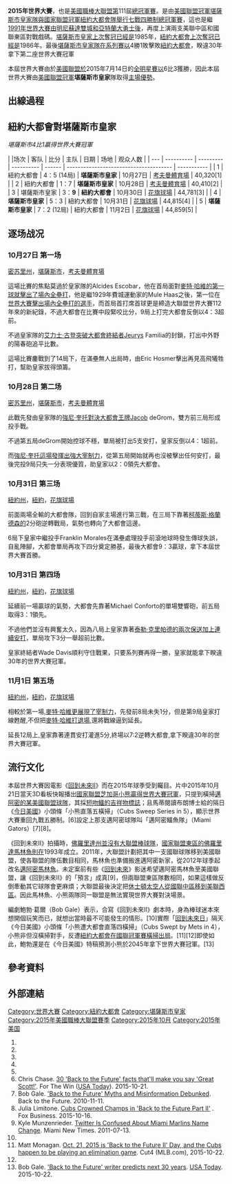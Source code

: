 **2015年世界大賽**，也是[美國職棒大聯盟第](https://zh.wikipedia.org/wiki/美國職棒大聯盟 "wikilink")111屆[總冠軍賽](../Page/世界大賽.md "wikilink")。是由[美國聯盟冠軍](https://zh.wikipedia.org/wiki/美國聯盟 "wikilink")[堪薩斯市皇家隊與](https://zh.wikipedia.org/wiki/堪薩斯市皇家 "wikilink")[國家聯盟冠軍](https://zh.wikipedia.org/wiki/國家聯盟 "wikilink")[紐約大都會隊舉行七戰四勝制總冠軍賽](../Page/紐約大都會.md "wikilink")，這也是繼[1991年世界大賽由](https://zh.wikipedia.org/wiki/1991年世界大賽 "wikilink")[明尼蘇達雙城和](https://zh.wikipedia.org/wiki/明尼蘇達雙城 "wikilink")[亞特蘭大勇士後](../Page/亞特蘭大勇士.md "wikilink")，再度上演兩支美聯中區和國聯東區對戰戲碼。[堪薩斯市皇家上次奪冠已經是](https://zh.wikipedia.org/wiki/堪薩斯市皇家 "wikilink")1985年，[紐約大都會上次奪冠已經是](../Page/紐約大都會.md "wikilink")1986年。最後[堪薩斯市皇家隊在系列賽以](https://zh.wikipedia.org/wiki/堪薩斯市皇家隊 "wikilink")4勝1敗擊敗[紐約大都會](../Page/紐約大都會.md "wikilink")，睽違30年拿下第二座世界大賽冠軍

本屆世界大賽由於[美國聯盟於](https://zh.wikipedia.org/wiki/美國聯盟 "wikilink")2015年7月14日的[全明星賽以](https://zh.wikipedia.org/wiki/2015年美國職棒大聯盟全明星賽 "wikilink")6比3獲勝，因此本屆世界大賽由[美國聯盟冠軍](https://zh.wikipedia.org/wiki/美國聯盟 "wikilink")**堪薩斯市皇家**隊取得[主場優勢](https://zh.wikipedia.org/wiki/主場優勢 "wikilink")。

## 出線過程

## 紐約大都會對堪薩斯市皇家

*堪薩斯市4比1贏得世界大賽冠軍*

| |场次 | 客队         | 比分        | 主队         | 日期     | 场地                                     | 观众人数        |
| --- | ---------- | --------- | ---------- | ------ | -------------------------------------- | ----------- |
| 1   | 紐約大都會      | 4：5 (14局) | **堪薩斯市皇家** | 10月27日 | [考夫曼體育場](../Page/考夫曼體育場.md "wikilink") | 40,320\[1\] |
| 2   | 紐約大都會      | 1：7       | **堪薩斯市皇家** | 10月28日 | [考夫曼體育場](../Page/考夫曼體育場.md "wikilink") | 40,410\[2\] |
| 3   | 堪薩斯市皇家     | 3：**9**   | **紐約大都會**  | 10月30日 | [花旗球場](../Page/花旗球場.md "wikilink")     | 44,781\[3\] |
| 4   | **堪薩斯市皇家** | 5：3       | 紐約大都會      | 10月31日 | [花旗球場](../Page/花旗球場.md "wikilink")     | 44,815\[4\] |
| 5   | **堪薩斯市皇家** | 7：2 (12局) | 紐約大都會      | 11月2日  | [花旗球場](../Page/花旗球場.md "wikilink")     | 44,859\[5\] |

## 逐场战况

### 10月27日 第一场

[密苏里州](https://zh.wikipedia.org/wiki/密苏里州 "wikilink")，[堪薩斯市](https://zh.wikipedia.org/wiki/堪薩斯市 "wikilink")，[考夫曼體育場](../Page/考夫曼體育場.md "wikilink")

這場比賽的焦點莫過於皇家隊的Alcides
Escobar，他在首局面對[麥特·哈維的第一球就擊出了](../Page/麥特·哈維.md "wikilink")[場內全壘打](../Page/場內全壘打.md "wikilink")，他是繼1929年費城運動家的Mule
Haas之後，第一位在[世界大賽擊出場內全壘打的選手](../Page/世界大賽.md "wikilink")，而首局首打席首球更是締造大聯盟世界大賽112年來的新紀錄，不過大都會在比賽中段緊咬比分，9局上打完大都會反倒以4：3超前。

不過皇家隊的[艾力士·古登突破大都會終結者Jeurys](../Page/艾力士·古登.md "wikilink")
Familia的封鎖，打出中外野的陽春砲追平比數。

這場比賽鏖戰到了14局下，在滿壘無人出局時，由Eric Hosmer擊出再見高飛犧牲打，幫助皇家拔得頭籌。

### 10月28日 第二场

[密苏里州](https://zh.wikipedia.org/wiki/密苏里州 "wikilink")，[堪薩斯市](https://zh.wikipedia.org/wiki/堪薩斯市 "wikilink")，[考夫曼體育場](../Page/考夫曼體育場.md "wikilink")

此戰先發由皇家隊的[強尼·奎托對決大都會王牌Jacob](../Page/強尼·奎托.md "wikilink")
deGrom，雙方前三局形成投手戰。

不過第五局deGrom開始控球不穩，單局被打出5支安打，皇家反倒以4：1超前。

而[強尼·奎托這場發揮出強大宰制力](../Page/強尼·奎托.md "wikilink")，從第五局開始就再也沒被擊出任何安打，最後完投9局只失一分表現優質，助皇家以2：0領先大都會。

### 10月31日 第三场

[紐約州](https://zh.wikipedia.org/wiki/紐約州 "wikilink")，[紐約](https://zh.wikipedia.org/wiki/紐約 "wikilink")，[花旗球場](../Page/花旗球場.md "wikilink")

前面兩場全輸的大都會隊，回到自家主場進行第三戰，在三局下靠著[柯蒂斯·格蘭德森的](https://zh.wikipedia.org/wiki/柯蒂斯·格蘭德森 "wikilink")2分砲逆轉戰局，氣勢也轉向了大都會這邊。

6局下皇家中繼投手Franklin
Morales在滿壘處理投手前滾地球時發生傳球失誤，自亂陣腳，大都會單局再攻下四分奠定勝基，最後大都會9：3贏球，拿下本屆世界大賽首勝。

### 10月31日 第四场

[紐約州](https://zh.wikipedia.org/wiki/紐約州 "wikilink")，[紐約](https://zh.wikipedia.org/wiki/紐約 "wikilink")，[花旗球場](../Page/花旗球場.md "wikilink")

延續前一場贏球的氣勢，大都會先靠著Michael Conforto的單場雙響砲，前五局取得3：1領先。

不過他們並沒有興奮太久，因為八局上皇家靠著[泰勒·克里帕德的兩次保送加上連續安打](../Page/泰勒·克里帕德.md "wikilink")，單局攻下3分一舉超前比數。

皇家終結者Wade Davis順利守住戰果，只要系列賽再得一勝，皇家就能拿下睽違30年的世界大賽冠軍。

### 11月1日 第五场

[紐約州](https://zh.wikipedia.org/wiki/紐約州 "wikilink")，[紐約](https://zh.wikipedia.org/wiki/紐約 "wikilink")，[花旗球場](../Page/花旗球場.md "wikilink")

相較於第一場,[麥特·哈維更展現了宰制力](../Page/麥特·哈維.md "wikilink")，先發前8局未失1分，但是第9局皇家打線甦醒,不但把[麥特·哈維打退場](../Page/麥特·哈維.md "wikilink"),還將戰線逼到延長。

延長12局上,皇家靠著連貫安打灌進5分,終場以7:2逆轉大都會,拿下睽違30年的世界大賽冠軍。

## 流行文化

本屆世界大賽因電影《[回到未來II](../Page/回到未來II.md "wikilink")》而在2015年球季受到矚目。片中2015年10月21日當天3D看板快報播出[國家聯盟](https://zh.wikipedia.org/wiki/國家聯盟 "wikilink")[芝加哥小熊贏得世界大賽冠軍](../Page/芝加哥小熊.md "wikilink")，只提到橫掃[邁阿密的某](https://zh.wikipedia.org/wiki/邁阿密 "wikilink")[美國聯盟球隊](https://zh.wikipedia.org/wiki/美國聯盟 "wikilink")，其採[短吻鱷的吉祥物標誌](../Page/短吻鱷.md "wikilink")；且馬蒂閱讀布朗博士給的隔日《[今日美國](../Page/今日美國.md "wikilink")》小頭條「小熊直落五橫掃」（Cubs
Sweep Series in 5），顯示世界大賽重回九戰五勝制。\[6\]設定上那支邁阿密球隊叫「邁阿密鱷魚隊」（Miami
Gators）\[7\]\[8\]。

《回到未來II》拍攝時，[佛羅里達州並沒有](https://zh.wikipedia.org/wiki/佛羅里達州 "wikilink")[大聯盟棒球隊](../Page/美國職業棒球大聯盟.md "wikilink")，[國家聯盟東區的](../Page/國家聯盟東區.md "wikilink")[佛羅里達馬林魚則在](https://zh.wikipedia.org/wiki/佛羅里達馬林魚 "wikilink")1993年成立。2011年，大聯盟計劃把其中一支國聯球隊移到美國聯盟，使各聯盟的隊伍數目相同，馬林魚也準備搬進邁阿密新家，從2012年球季起改名[邁阿密馬林魚](../Page/邁阿密馬林魚.md "wikilink")。未定案前有些《[回到未來](../Page/回到未來系列.md "wikilink")》影迷希望邁阿密馬林魚至美國聯盟，讓《回到未來II》的「預言」成真\[9\]，但兩聯盟東區隊數相同，如果這樣做反倒牽動其它球隊會更麻煩；大聯盟最後決定把[休士頓太空人從](../Page/休士頓太空人.md "wikilink")[國聯中區移到](https://zh.wikipedia.org/wiki/國聯中區 "wikilink")[美聯西區](https://zh.wikipedia.org/wiki/美聯西區 "wikilink")。因此馬林魚、小熊兩隊同一聯盟是無法實現世界大賽對決場景。

編劇鮑勃·葛爾（Bob
Gale）表示，合寫《回到未來II》劇本時，身為棒球迷本來想開個玩笑而已，就想出當時最不可能發生的情形。\[10\]實際「[回到未來日](https://zh.wikipedia.org/wiki/回到未來II#回到未來日 "wikilink")」隔天《今日美國》小頭條「小熊遭大都會直落四橫掃」（Cubs
Swept by Mets in
4），小熊非但沒橫掃對手，反遭[紐約大都會在](../Page/紐約大都會.md "wikilink")[國聯冠軍賽橫掃出局](../Page/2015年國家聯盟冠軍賽.md "wikilink")。\[11\]\[12\]即使如此，鮑勃還是在《今日美國》特稿預測小熊於2045年拿下世界大賽冠軍。\[13\]

## 參考資料

## 外部連結

[Category:世界大賽](https://zh.wikipedia.org/wiki/Category:世界大賽 "wikilink")
[Category:紐約大都會](https://zh.wikipedia.org/wiki/Category:紐約大都會 "wikilink")
[Category:堪薩斯市皇家](https://zh.wikipedia.org/wiki/Category:堪薩斯市皇家 "wikilink")
[Category:2015年美國職棒大聯盟賽季](https://zh.wikipedia.org/wiki/Category:2015年美國職棒大聯盟賽季 "wikilink")
[Category:2015年10月](https://zh.wikipedia.org/wiki/Category:2015年10月 "wikilink")
[Category:2015年美国](https://zh.wikipedia.org/wiki/Category:2015年美国 "wikilink")

1.
2.
3.
4.
5.
6.  Chris Chase. [30 'Back to the Future' facts that'll make you say
    'Great
    Scott\!'](http://ftw.usatoday.com/2015/10/back-to-the-future-facts-about-trilogy-future-day-eric-stoltz-video-trivia-marty-mcfly-spielberg-zemeckis).
    For The Win ([USA
    Today](https://zh.wikipedia.org/wiki/USA_Today "wikilink")).
    2015-10-21.
7.  Bob Gale. ['Back to the Future' Myths and Misinformation
    Debunked](http://www.backtothefuture.com/news-events/latest-news/bttf-myths-and-misinformation-debunked-by-bob-gale).
    Back to the Future. 2010-11-11.
8.  Julia Limitone. [Cubs Crowned Champs in 'Back to the Future Part
    II'](http://www.foxbusiness.com/industries/2015/10/16/cubs-crowned-champs-in-back-to-future-part-ii/)
    . Fox Business. 2015-10-16.
9.  Kyle Munzenrieder. [Twitter Is Confused About Miami Marlins Name
    Change](http://www.miaminewtimes.com/news/twitter-is-confused-about-miami-marlins-name-change-6557166).
    Miami New Times. 2011-07-13.
10.
11. Matt Monagan. [Oct. 21, 2015 is 'Back to the Future II' Day, and the
    Cubs happen to be playing an elimination
    game](http://m.mlb.com/cutfour/2015/10/21/103699092/). Cut4
    (MLB.com), 2015-10-22.
12.
13. Bob Gale. ['Back to the Future' writer predicts next 30
    years](http://www.usatoday.com/story/life/movies/2015/10/22/74240982/).
    [USA Today](https://zh.wikipedia.org/wiki/USA_Today "wikilink").
    2015-10-22.